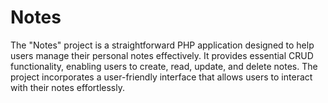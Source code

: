 # Notes
The "Notes" project is a straightforward PHP application designed to help users manage their personal notes effectively. It provides essential CRUD functionality, enabling users to create, read, update, and delete notes. The project incorporates a user-friendly interface that allows users to interact with their notes effortlessly.
